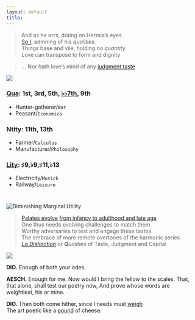 ```yaml
---
layout: default
title: 
---
```


<script type="text/javascript" async
  src="https://cdnjs.cloudflare.com/ajax/libs/mathjax/2.7.7/MathJax.js?config=TeX-MML-AM_CHTML">
</script>

<script type="text/x-mathjax-config">
MathJax.Hub.Config({
  tex2jax: {
    inlineMath: [['$', '$'], ['\\(', '\\)']],
    processEscapes: true
  }
});
</script>

> And as he errs, doting on Hermia’s eyes    
[So I](https://www.masshist.org/digitaladams/archive/doc?id=L17800512jasecond), admiring of his *qualities*.                  
Things base and vile, holding no *quantity*          
Love can transpose to form and dignity                        
         
> ... Nor hath love’s mind of any [judgment taste](https://monoskop.org/images/e/e0/Pierre_Bourdieu_Distinction_A_Social_Critique_of_the_Judgement_of_Taste_1984.pdf)        

![](https://upload.wikimedia.org/wikipedia/commons/4/49/%22The_School_of_Athens%22_by_Raffaello_Sanzio_da_Urbino.jpg)

### [Qua](https://www.economist.com/culture/2024/05/14/god-an-ageing-product-outperforms-expectations): 1st, 3rd, 5th, [♭♭7th](https://en.wikipedia.org/wiki/Chord_notation#Chord_quality), 9th  
- Hunter-gatherer/`War`
- Peasant/`Economics`
            
### Ntity: 11th, 13th
- Farmer/`Calculus`
- Manufacturer/`Philosophy`         

### [Lity](https://www.youtube.com/watch?v=4PjmW0dNePA): ♯9,♭9,♯11,♭13 
- Electricity/`Musick`
- Railway/`Leisure`

#
![Diminishing Marginal Utility](https://abikesa.github.io/johnadams/diminishing_marginalutility.png)

> [Palates evolve](https://abikesa.github.io/johnadams/) [from infancy to adulthood and late age](https://www.gutenberg.org/files/1514/1514-h/1514-h.htm)    
One thus needs evolving challenges to match them    
Worthy adversaries to test and engage these tastes    
The embrace of more remote overtones of the harmonic series    
[*La Distinction*](https://en.wikipedia.org/wiki/Distinction_(book)) or ***Q**ualities* of Taste, Judgment and Capital   

![](https://abikesa.github.io/johnadams/diminishing_returns_wsj.jpg)

**DIO.** Enough of both your odes.

**AESCH.** Enough for me. Now would I bring the fellow to the scales. That,       
that alone, shall test our poetry now, And prove whose words are      
  weightiest, his or mine.      

**DIO.** Then both come hither, since I needs must [weigh](https://www.gutenberg.org/cache/epub/7998/pg7998-images.html)     
The art poetic like a [pound](https://www.jstor.org/stable/696535) of cheese.     
